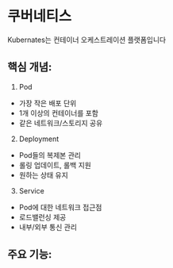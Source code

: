 # 쿠버네티스

Kubernates는 컨테이너 오케스트레이션 플랫폼입니다

## 핵심 개념:
1. Pod
- 가장 작은 배포 단위
- 1개 이상의 컨테이너를 포함
- 같은 네트워크/스토리지 공유

2. Deployment
- Pod들의 복제본 관리
- 롤링 업데이트, 롤백 지원
- 원하는 상태 유지

3. Service
- Pod에 대한 네트워크 접근점
- 로드밸런싱 제공
- 내부/외부 통신 관리

## 주요 기능: